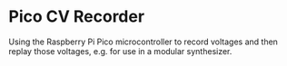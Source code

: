 # Pico CV Recorder

Using the Raspberry Pi Pico microcontroller to record voltages and then replay those voltages,
e.g. for use in a modular synthesizer.
